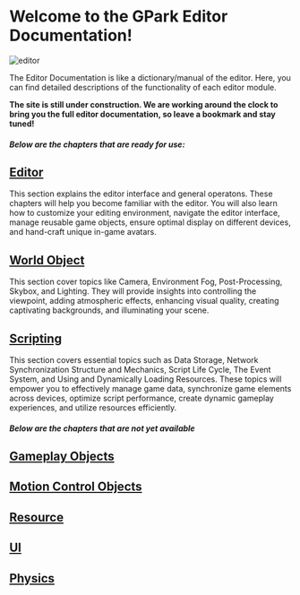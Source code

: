 # Welcome to the GPark Editor Documentation!

![editor](https://qn-basic-content.gpark.io/online/rsXs5KyaJ7Ih1702441248398.jpg)

The Editor Documentation is like a dictionary/manual of the editor. Here, you can find detailed descriptions of the functionality of each editor module.

**The site is still under construction. We are working around the clock to bring you the full editor documentation, so leave a bookmark and stay tuned!**



##### Below are the chapters that are ready for use:

## [Editor](https://docs.gpark.io/Editor/Editor%20Window%20Interface.html)

This section explains the editor interface and general operatons. These chapters will help you become familiar with the editor. You will also learn how to customize your editing environment, navigate the editor interface, manage reusable game objects, ensure optimal display on different devices, and hand-craft unique in-game avatars.

## [World Object](https://docs.gpark.io/World%20Objects/Camera.html)

This section cover topics like Camera, Environment Fog, Post-Processing, Skybox, and Lighting. They will provide insights into controlling the viewpoint, adding atmospheric effects, enhancing visual quality, creating captivating backgrounds, and illuminating your scene. 

## [Scripting](https://docs.gpark.io/Scripting/Script%20Life%20Cycle.html)

This section covers essential topics such as Data Storage, Network Synchronization Structure and Mechanics, Script Life Cycle, The Event System, and Using and Dynamically Loading Resources. These topics will empower you to effectively manage game data, synchronize game elements across devices, optimize script performance, create dynamic gameplay experiences, and utilize resources efficiently.



##### Below are the chapters that are not yet available

## [Gameplay Objects](https://docs.gpark.io/Gameplay%20Objects/Advanced%20Vehicle.html)

## [Motion Control Objects](https://docs.gpark.io/Motion%20Control%20Objects/Impulse%20Object.html)

## [Resource](https://docs.gpark.io/Resource/Resources.html)

## [UI](https://docs.gpark.io/UI/Creating%20User%20Interfaces%20(UI).html)

## [Physics](https://docs.gpark.io/Physics/Physics%20Object.html)